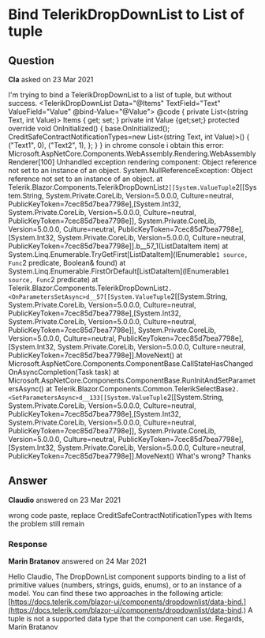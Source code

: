 # Bind TelerikDropDownList to List of tuple

## Question

**Cla** asked on 23 Mar 2021

I'm trying to bind a TelerikDropDownList to a list of tuple, but without success. <TelerikDropDownList Data="@Items" TextField="Text" ValueField="Value" @bind-Value="@Value"></TelerikDropDownList> @code { private List<(string Text, int Value)> Items { get; set; } private int Value {get;set;} protected override void OnInitialized() { base.OnInitialized(); CreditSafeContractNotificationTypes=new List<(string Text, int Value)>() { ("Text1", 0), ("Text2", 1), }; } } in chrome console i obtain this error: Microsoft.AspNetCore.Components.WebAssembly.Rendering.WebAssemblyRenderer[100] Unhandled exception rendering component: Object reference not set to an instance of an object. System.NullReferenceException: Object reference not set to an instance of an object. at Telerik.Blazor.Components.TelerikDropDownList`2[[System.ValueTuple`2[[System.String, System.Private.CoreLib, Version=5.0.0.0, Culture=neutral, PublicKeyToken=7cec85d7bea7798e],[System.Int32, System.Private.CoreLib, Version=5.0.0.0, Culture=neutral, PublicKeyToken=7cec85d7bea7798e]], System.Private.CoreLib, Version=5.0.0.0, Culture=neutral, PublicKeyToken=7cec85d7bea7798e],[System.Int32, System.Private.CoreLib, Version=5.0.0.0, Culture=neutral, PublicKeyToken=7cec85d7bea7798e]].<OnParametersSetAsync>b__57_1(ListDataItem item) at System.Linq.Enumerable.TryGetFirst[ListDataItem](IEnumerable`1 source, Func`2 predicate, Boolean& found) at System.Linq.Enumerable.FirstOrDefault[ListDataItem](IEnumerable`1 source, Func`2 predicate) at Telerik.Blazor.Components.TelerikDropDownList`2.<OnParametersSetAsync>d__57[[System.ValueTuple`2[[System.String, System.Private.CoreLib, Version=5.0.0.0, Culture=neutral, PublicKeyToken=7cec85d7bea7798e],[System.Int32, System.Private.CoreLib, Version=5.0.0.0, Culture=neutral, PublicKeyToken=7cec85d7bea7798e]], System.Private.CoreLib, Version=5.0.0.0, Culture=neutral, PublicKeyToken=7cec85d7bea7798e],[System.Int32, System.Private.CoreLib, Version=5.0.0.0, Culture=neutral, PublicKeyToken=7cec85d7bea7798e]].MoveNext() at Microsoft.AspNetCore.Components.ComponentBase.CallStateHasChangedOnAsyncCompletion(Task task) at Microsoft.AspNetCore.Components.ComponentBase.RunInitAndSetParametersAsync() at Telerik.Blazor.Components.Common.TelerikSelectBase`2.<SetParametersAsync>d__133[[System.ValueTuple`2[[System.String, System.Private.CoreLib, Version=5.0.0.0, Culture=neutral, PublicKeyToken=7cec85d7bea7798e],[System.Int32, System.Private.CoreLib, Version=5.0.0.0, Culture=neutral, PublicKeyToken=7cec85d7bea7798e]], System.Private.CoreLib, Version=5.0.0.0, Culture=neutral, PublicKeyToken=7cec85d7bea7798e],[System.Int32, System.Private.CoreLib, Version=5.0.0.0, Culture=neutral, PublicKeyToken=7cec85d7bea7798e]].MoveNext() What's wrong? Thanks

## Answer

**Claudio** answered on 23 Mar 2021

wrong code paste, replace CreditSafeContractNotificationTypes with Items the problem still remain

### Response

**Marin Bratanov** answered on 24 Mar 2021

Hello Claudio, The DropDownList component supports binding to a list of primitive values (numbers, strings, guids, enums), or to an instance of a model. You can find these two approaches in the following article: [https://docs.telerik.com/blazor-ui/components/dropdownlist/data-bind.](https://docs.telerik.com/blazor-ui/components/dropdownlist/data-bind.) A tuple is not a supported data type that the component can use. Regards, Marin Bratanov
